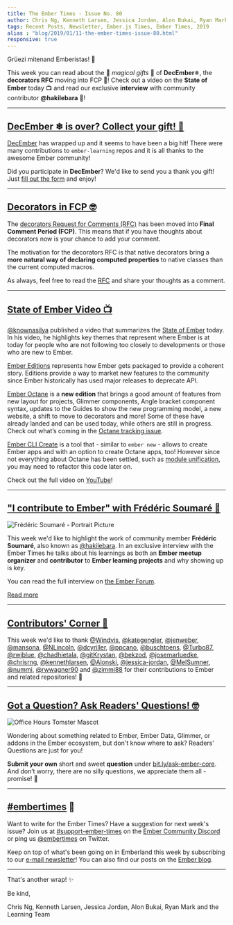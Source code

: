 ```yaml
---
title: The Ember Times - Issue No. 80
author: Chris Ng, Kenneth Larsen, Jessica Jordan, Alon Bukai, Ryan Mark
tags: Recent Posts, Newsletter, Ember.js Times, Ember Times, 2019
alias : "blog/2019/01/11-the-ember-times-issue-80.html"
responsive: true
---
```


Grüezi mitenand Emberistas! 🐹

This week you can read about the 🦄 *magical gifts* 🎁  of **DecEmber**❄, the **decorators RFC** moving into FCP 🎉! Check out a video on the **State of Ember** today 📺 and read our exclusive **interview** with community contributor **@hakilebara** 🧠!

---

## [DecEmber ❄ is over? Collect your gift! 🎁](https://airtable.com/shrm9o5W89wsAa1Tq)
[DecEmber](https://www.emberjs.com/blog/2018/11/29/december-event.html) has wrapped up and it seems to have been a big hit! There were many contributions to `ember-learning` repos and it is all thanks to the awesome Ember community!

Did you participate in **DecEmber**? We'd like to send you a thank you gift! Just [fill out the form](https://airtable.com/shrm9o5W89wsAa1Tq) and enjoy!

---
## [Decorators in FCP 🤓](https://github.com/emberjs/rfcs/pull/408)
<!-- alex ignore period -->
The [decorators Request for Comments (RFC)](https://github.com/NullVoxPopuli/rfcs/blob/decorators/text/0000-decorators.md) has been moved into **Final Comment Period (FCP)**. This means that if you have thoughts about decorators now is your chance to add your comment.

The motivation for the decorators RFC is that native decorators bring a **more natural way of declaring computed properties** to native classes than the current computed macros.

As always, feel free to read the [RFC](https://github.com/NullVoxPopuli/rfcs/blob/decorators/text/0000-decorators.md) and share your thoughts as a comment.

---

## [State of Ember Video 📺](https://youtu.be/rPxOhSu-VOk)

[@knownasilya](https://github.com/knownasilya) published a video that summarizes the [State of Ember](https://youtu.be/rPxOhSu-VOk) today. In his video, he highlights key themes that represent where Ember is at today for people who are not following too closely to developments or those who are new to Ember.

[Ember Editions](https://github.com/emberjs/rfcs/blob/9c7fe3f4e947b5f79050214334a98673494c25d7/text/0000-editions.md) represents how Ember gets packaged to provide a coherent story. Editions provide a way to market new features to the community since Ember historically has used major releases to deprecate API.

[Ember Octane](https://github.com/emberjs/rfcs/blob/26c4d83fb66568e1087a05818fb39a307ebf8da8/text/0000-roadmap-2018.md#ember-octane) is a **new edition** that brings a good amount of features from new layout for projects, Glimmer components, Angle bracket component syntax, updates to the Guides to show the new programming model, a new website, a shift to move to decorators and more! Some of these have already landed and can be used today, while others are still in progress. Check out what’s coming in the [Octane tracking issue](https://github.com/emberjs/ember.js/issues/17234).

[Ember CLI Create](https://github.com/gossi/ember-cli-create) is a tool that - similar to `ember new` - allows to create Ember apps and with an option to create Octane apps, too! However since not everything about Octane has been settled, such as [module unification](https://github.com/emberjs/ember.js/issues/16373), you may need to refactor this code later on.

Check out the full video on [YouTube](https://youtu.be/rPxOhSu-VOk)!

---

## ["I contribute to Ember" with Frédéric Soumaré 🧠](https://discuss.emberjs.com/t/i-contribute-to-ember-with-frederic-soumare/15995)

<div class="float-right padded portrait-frame"><img alt="Frédéric Soumaré - Portrait Picture" title="Frédéric Soumaré" src="/images/blog/emberjstimes/hakilebara.png" /></div>

This week we'd like to highlight the work of community member **Frédéric Soumaré**, also known as [@hakilebara](https://github.com/hakilebara).
In an exclusive interview with the Ember Times he talks about his learnings as both an **Ember meetup organizer** and **contributor** to **Ember learning projects** and why showing up is key.

You can read the full interview on [the Ember Forum](https://discuss.emberjs.com/t/i-contribute-to-ember-with-frederic-soumare/15995).

<a class="ember-button ember-button--centered" href="https://discuss.emberjs.com/t/i-contribute-to-ember-with-frederic-soumare/15995">Read more</a>

---

## [Contributors' Corner 👏](https://guides.emberjs.com/release/contributing/repositories/)

<p>This week we'd like to thank <a href="https://github.com/Windvis" target="gh-user">@Windvis</a>, <a href="https://github.com/kategengler" target="gh-user">@kategengler</a>, <a href="https://github.com/jenweber" target="gh-user">@jenweber</a>, <a href="https://github.com/mansona" target="gh-user">@mansona</a>, <a href="https://github.com/NLincoln" target="gh-user">@NLincoln</a>, <a href="https://github.com/dcyriller" target="gh-user">@dcyriller</a>, <a href="https://github.com/ppcano" target="gh-user">@ppcano</a>, <a href="https://github.com/buschtoens" target="gh-user">@buschtoens</a>, <a href="https://github.com/Turbo87" target="gh-user">@Turbo87</a>, <a href="https://github.com/rwjblue" target="gh-user">@rwjblue</a>, <a href="https://github.com/chadhietala" target="gh-user">@chadhietala</a>, <a href="https://github.com/gitKrystan" target="gh-user">@gitKrystan</a>, <a href="https://github.com/bekzod" target="gh-user">@bekzod</a>, <a href="https://github.com/josemarluedke" target="gh-user">@josemarluedke</a>, <a href="https://github.com/chrisrng" target="gh-user">@chrisrng</a>, <a href="https://github.com/kennethlarsen" target="gh-user">@kennethlarsen</a>, <a href="https://github.com/Alonski" target="gh-user">@Alonski</a>, <a href="https://github.com/jessica-jordan" target="gh-user">@jessica-jordan</a>, <a href="https://github.com/MelSumner" target="gh-user">@MelSumner</a>, <a href="https://github.com/nummi" target="gh-user">@nummi</a>, <a href="https://github.com/rwwagner90" target="gh-user">@rwwagner90</a>
and <a href="https://github.com/zimmi88" target="gh-user">@zimmi88</a> for their contributions to Ember and related repositories! 💖</p>

---

## [Got a Question? Ask Readers' Questions! 🤓](https://docs.google.com/forms/d/e/1FAIpQLScqu7Lw_9cIkRtAiXKitgkAo4xX_pV1pdCfMJgIr6Py1V-9Og/viewform)

<div class="blog-row">
  <img class="float-right small transparent padded" alt="Office Hours Tomster Mascot" title="Readers' Questions" src="/images/tomsters/officehours.png" />

  <p>Wondering about something related to Ember, Ember Data, Glimmer, or addons in the Ember ecosystem, but don't know where to ask? Readers’ Questions are just for you!</p>

<p><strong>Submit your own</strong> short and sweet <strong>question</strong> under <a href="https://bit.ly/ask-ember-core" target="rq">bit.ly/ask-ember-core</a>. And don’t worry, there are no silly questions, we appreciate them all - promise! 🤞</p>

</div>

---

## [#embertimes](https://emberjs.com/blog/tags/newsletter.html) 📰

Want to write for the Ember Times? Have a suggestion for next week's issue? Join us at [#support-ember-times](https://discordapp.com/channels/480462759797063690/485450546887786506) on the [Ember Community Discord](https://discordapp.com/invite/zT3asNS) or ping us [@embertimes](https://twitter.com/embertimes) on Twitter.

Keep on top of what's been going on in Emberland this week by subscribing to our [e-mail newsletter](https://the-emberjs-times.ongoodbits.com/)! You can also find our posts on the [Ember blog](https://emberjs.com/blog/tags/newsletter.html).

---


That's another wrap! ✨

Be kind,

Chris Ng, Kenneth Larsen, Jessica Jordan, Alon Bukai, Ryan Mark and the Learning Team

